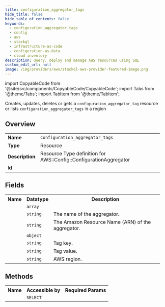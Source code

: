 ```yaml
---
title: configuration_aggregator_tags
hide_title: false
hide_table_of_contents: false
keywords:
  - configuration_aggregator_tags
  - config
  - aws
  - stackql
  - infrastructure-as-code
  - configuration-as-data
  - cloud inventory
description: Query, deploy and manage AWS resources using SQL
custom_edit_url: null
image: /img/providers/aws/stackql-aws-provider-featured-image.png
---
```


import CopyableCode from '@site/src/components/CopyableCode/CopyableCode';
import Tabs from '@theme/Tabs';
import TabItem from '@theme/TabItem';

Creates, updates, deletes or gets a <code>configuration_aggregator_tag</code> resource or lists <code>configuration_aggregator_tags</code> in a region

## Overview
<table><tbody>
<tr><td><b>Name</b></td><td><code>configuration_aggregator_tags</code></td></tr>
<tr><td><b>Type</b></td><td>Resource</td></tr>
<tr><td><b>Description</b></td><td>Resource Type definition for AWS::Config::ConfigurationAggregator</td></tr>
<tr><td><b>Id</b></td><td><CopyableCode code="aws.config.configuration_aggregator_tags" /></td></tr>
</tbody></table>

## Fields
<table><tbody><tr><th>Name</th><th>Datatype</th><th>Description</th></tr><tr><td><CopyableCode code="account_aggregation_sources" /></td><td><code>array</code></td><td></td></tr>
<tr><td><CopyableCode code="configuration_aggregator_name" /></td><td><code>string</code></td><td>The name of the aggregator.</td></tr>
<tr><td><CopyableCode code="configuration_aggregator_arn" /></td><td><code>string</code></td><td>The Amazon Resource Name (ARN) of the aggregator.</td></tr>
<tr><td><CopyableCode code="organization_aggregation_source" /></td><td><code>object</code></td><td></td></tr>
<tr><td><CopyableCode code="tag_key" /></td><td><code>string</code></td><td>Tag key.</td></tr>
<tr><td><CopyableCode code="tag_value" /></td><td><code>string</code></td><td>Tag value.</td></tr>
<tr><td><CopyableCode code="region" /></td><td><code>string</code></td><td>AWS region.</td></tr>
</tbody></table>

## Methods

<table><tbody>
  <tr>
    <th>Name</th>
    <th>Accessible by</th>
    <th>Required Params</th>
  </tr>
  <tr>
    <td><CopyableCode code="view" /></td>
    <td><code>SELECT</code></td>
    <td><CopyableCode code="region" /></td>
  </tr>
</tbody></table>








